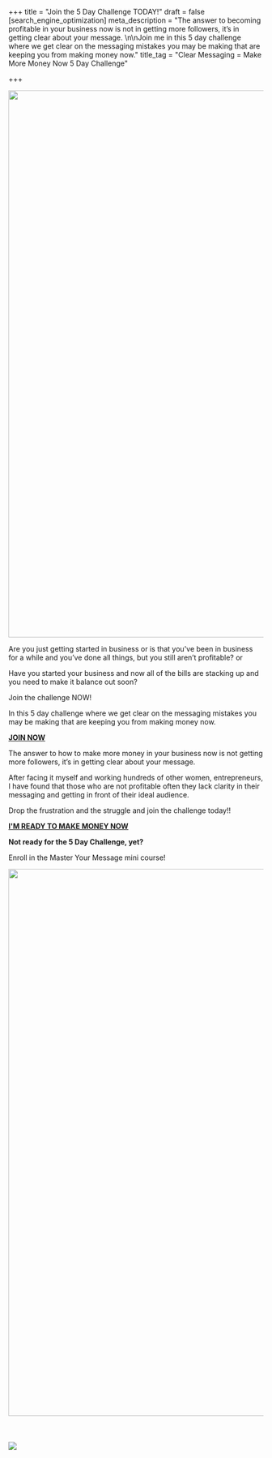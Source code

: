 +++
title = "Join the 5 Day Challenge TODAY!"
draft = false
[search_engine_optimization]
meta_description = "The answer to becoming profitable in your business now is not in getting more followers, it’s in getting clear about your message. \n\nJoin me in this 5 day challenge where we get clear on the messaging mistakes you may be making that are keeping you from making money now."
title_tag = "Clear Messaging  =  Make More Money Now 5 Day Challenge"

+++

**<img src="/uploads/copy-of-womens-day-sale-video-store-discount-elegant-ad-pink-instagram-post-2.png" width="2160" height="1080" />**

Are you just getting started in business or is that you've been in business for a while and you’ve done all things, but you still aren’t profitable? or

Have you started your business and now all of the bills are stacking up and you need to make it balance out soon?

Join the challenge NOW\!

In this 5 day challenge where we get clear on the messaging mistakes you may be making that are keeping you from making money now.

[**JOIN NOW**](https://www.eventbrite.com/e/clear-messaging-make-more-money-now-5-day-challenge-apr-11-15-8pm-tickets-305197623307 "5 Day Challenge")

The answer to how to make more money in your business now is not getting more followers, it’s in getting clear about your message.

After facing it myself and working hundreds of other women, entrepreneurs, I have found that those who are not profitable often they lack clarity in their messaging and getting in front of their ideal audience.

Drop the frustration and the struggle and join the challenge today\!\!

[**I'M READY TO MAKE MONEY NOW**](https://www.eventbrite.com/e/clear-messaging-make-more-money-now-5-day-challenge-apr-11-15-8pm-tickets-305197623307 "Challenge")

**Not ready for the 5 Day Challenge, yet?**

Enroll in the Master Your Message mini course\!

<img src="/uploads/master-your-message-mini-course-2.png" width="1920" height="1080" />

&nbsp;

###### **![](/uploads/digital-marketing-seek-cover-image.png)**
